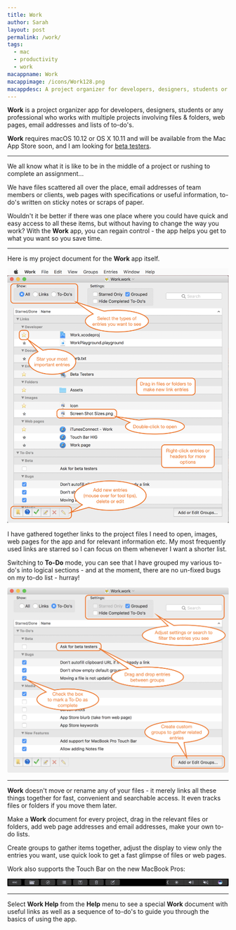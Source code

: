 ```yaml
---
title: Work
author: Sarah
layout: post
permalink: /work/
tags:
  - mac
  - productivity
  - work
macappname: Work
macappimage: /icons/Work128.png
macappdesc: A project organizer for developers, designers, students or any professional who works with multiple projects involving files & folders, web pages, email addresses and lists of to-do's.
---
```


**Work** is a project organizer app for developers, designers, students or any professional who works with multiple projects involving files & folders, web pages, email addresses and lists of to-do's. 

**Work** requires macOS 10.12 or OS X 10.11 and will be available from the Mac App Store soon, and I am looking for [beta testers][4].

---

We all know what it is like to be in the middle of a project or rushing to complete an assignment...

We have files scattered all over the place, email addresses of team members or clients, web pages with specifications or useful information, to-do's written on sticky notes or scraps of paper.

Wouldn't it be better if there was one place where you could have quick and easy access to all these items, but without having to change the way you work? With the **Work** app, you can regain control - the app helps you get to what you want so you save time.

---

Here is my project document for the **Work** app itself.

![Work][1]

I have gathered together links to the project files I need to open, images, web pages for the app and for relevant information etc. My most frequently used links are starred so I can focus on them whenever I want a shorter list.

Switching to **To-Do** mode, you can see that I have grouped my various to-do's into logical sections - and at the moment, there are no un-fixed bugs on my to-do list - hurray!

![Work - To-Do's][2]

---

**Work** doesn't move or rename any of your files - it merely links all these things together for fast, convenient and searchable access. It even tracks files or folders if you move them later.

Make a **Work** document for every project, drag in the relevant files or folders, add web page addresses and email addresses, make your own to-do lists.

Create groups to gather items together, adjust the display to view only the entries you want, use quick look to get a fast glimpse of files or web pages.

Work also supports the Touch Bar on the new MacBook Pros:

![Work - TouchBar][3]

---

Select **Work Help** from the **Help** menu to see a special **Work** document with useful links as well as a sequence of to-do's to guide you through the basics of using the app.

[1]: /images/Work1_marked.png
[2]: /images/Work2_marked.png
[3]: /images/Work_TB.png
[4]: /2016/11/looking-for-beta-testers/
